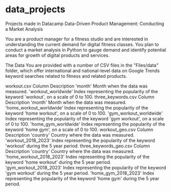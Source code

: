 # data_projects
Projects made in Datacamp
Data-Driven Product Management: Conducting a Market Analysis

You are a product manager for a fitness studio and are interested in understanding the current demand for digital fitness classes. You plan to conduct a market analysis in Python to gauge demand and identify potential areas for growth of digital products and services.

The Data
You are provided with a number of CSV files in the "Files/data" folder, which offer international and national-level data on Google Trends keyword searches related to fitness and related products.

workout.csv
Column	Description
'month'	Month when the data was measured.
'workout_worldwide'	Index representing the popularity of the keyword 'workout', on a scale of 0 to 100.
three_keywords.csv
Column	Description
'month'	Month when the data was measured.
'home_workout_worldwide'	Index representing the popularity of the keyword 'home workout', on a scale of 0 to 100.
'gym_workout_worldwide'	Index representing the popularity of the keyword 'gym workout', on a scale of 0 to 100.
'home_gym_worldwide'	Index representing the popularity of the keyword 'home gym', on a scale of 0 to 100.
workout_geo.csv
Column	Description
'country'	Country where the data was measured.
'workout_2018_2023'	Index representing the popularity of the keyword 'workout' during the 5 year period.
three_keywords_geo.csv
Column	Description
'country'	Country where the data was measured.
'home_workout_2018_2023'	Index representing the popularity of the keyword 'home workout' during the 5 year period.
'gym_workout_2018_2023'	Index representing the popularity of the keyword 'gym workout' during the 5 year period.
'home_gym_2018_2023'	Index representing the popularity of the keyword 'home gym' during the 5 year period.